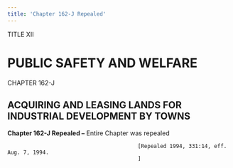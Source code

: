 ```yaml
---
title: 'Chapter 162-J Repealed'
---
```


TITLE XII
                                             
PUBLIC SAFETY AND WELFARE
=========================

CHAPTER 162-J
                                             
ACQUIRING AND LEASING LANDS FOR INDUSTRIAL DEVELOPMENT BY TOWNS
---------------------------------------------------------------

**Chapter 162-J Repealed –** Entire Chapter was repealed


                                             [Repealed 1994, 331:14, eff. Aug. 7, 1994.
                                             ]

